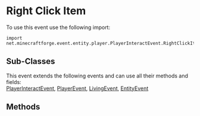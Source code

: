 # Right Click Item

To use this event use the following import:
```groovy:no-line-numbers
import net.minecraftforge.event.entity.player.PlayerInteractEvent.RightClickItem
```

## Sub-Classes
This event extends the following events and can use all their methods and fields: <br>
[PlayerInteractEvent](player_interact_event.md), [PlayerEvent](../player_event/player_event.md), [LivingEvent](../living_event/living_event.md), [EntityEvent](../entity_event/entity_event.md)

## Methods
